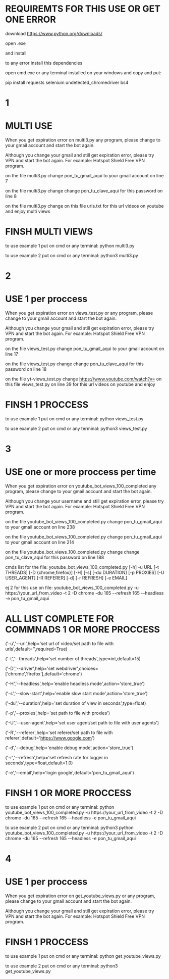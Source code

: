 # REQUIREMTS FOR THIS USE OR GET ONE ERROR


download https://www.python.org/downloads/

open .exe

and install

to any error install this dependencies 


open cmd.exe or any terminal installed on your windows and copy and put:

pip install requests selenium undetected_chromedriver bs4

# 1
# MULTI USE

When you get expiration error on multi3.py any program, please change to your gmail account and start the bot again.

Although you change your gmail and still get expiration error, please try VPN and start the bot again. For example: Hotspot Shield Free VPN program.

on the file multi3.py change pon_tu_gmail_aqui  to your gmail account on line 7

on the file multi3.py change change pon_tu_clave_aqui for this password on line 8

on the file multi3.py change on this file urls.txt for this url videos on youtube and enjoy multi views
# FINSH MULTI VIEWS

to use example 1 put on cmd or any terminal: python multi3.py

to use example 2 put on cmd or any terminal: python3 multi3.py


# 2
# USE 1 per proccess

When you get expiration error on views_test.py or any program, please change to your gmail account and start the bot again.

Although you change your gmail and still get expiration error, please try VPN and start the bot again. For example: Hotspot Shield Free VPN program.

on the file views_test.py change pon_tu_gmail_aqui  to your gmail account on line 17

on the file views_test.py change change pon_tu_clave_aqui for this password on line 18

on the file yt-views_test.py change https://www.youtube.com/watch?v= on this file views_test.py on line 39 for this url videos on youtube and enjoy


# FINSH 1 PROCCESS

to use example 1 put on cmd or any terminal: python views_test.py

to use example 2 put on cmd or any terminal: python3 views_test.py





# 3
# USE one or more proccess per time

When you get expiration error on youtube_bot_views_100_completed any program, please change to your gmail account and start the bot again.

Although you change your username and still get expiration error, please try VPN and start the bot again. For example: Hotspot Shield Free VPN program.

on the file youtube_bot_views_100_completed.py change pon_tu_gmail_aqui  to your gmail account on line 238

on the file youtube_bot_views_100_completed.py change pon_tu_gmail_aqui  to your gmail account on line 214

on the file youtube_bot_views_100_completed.py change change pon_tu_clave_aqui for this password on line 188

cmds list for the file: youtube_bot_views_100_completed.py [-h] -u URL [-t THREADS] [-D {chrome,firefox}] [-H] [-s] [-du DURATION] [-p PROXIES] [-U USER_AGENT] [-R REFERER] [-d] [-r REFRESH] [-e EMAIL]

ej 2 for this use on file: youtube_bot_views_100_completed.py -u https://your_url_from_video -t 2 -D chrome -du 165 --refresh 165 --headless -e pon_tu_gmail_aqui

# ALL LIST COMPLETE FOR COMMNADS 1 OR MORE PROCCESS

('-u','--url',help='set url of video/set path to file with urls',default='',required=True)

('-t','--threads',help='set number of threads',type=int,default=15)

('-D','--driver',help='set webdriver',choices=['chrome','firefox'],default='chrome')

('-H','--headless',help='enable headless mode',action='store_true')

('-s','--slow-start',help='enable slow start mode',action='store_true')

('-du','--duration',help='set duration of view in seconds',type=float)

('-p','--proxies',help='set path to file with proxies')

('-U','--user-agent',help='set user agent/set path to file with user agents')

('-R','--referer',help='set referer/set path to file with referer',default='https://www.google.com')

('-d','--debug',help='enable debug mode',action='store_true')

('-r','--refresh',help='set refresh rate for logger in seconds',type=float,default=1.0)

('-e','--email',help='login google',default='pon_tu_gmail_aqui')


# FINSH 1 OR MORE PROCCESS

to use example 1 put on cmd or any terminal: python youtube_bot_views_100_completed.py -u https://your_url_from_video -t 2 -D chrome -du 165 --refresh 165 --headless -e pon_tu_gmail_aqui

to use example 2 put on cmd or any terminal: python3 python youtube_bot_views_100_completed.py -u https://your_url_from_video -t 2 -D chrome -du 165 --refresh 165 --headless -e pon_tu_gmail_aqui




# 4
# USE 1 per proccess

When you get expiration error on get_youtube_views.py or any program, please change to your gmail account and start the bot again.

Although you change your gmail and still get expiration error, please try VPN and start the bot again. For example: Hotspot Shield Free VPN program.

# FINSH 1 PROCCESS

to use example 1 put on cmd or any terminal: python get_youtube_views.py

to use example 2 put on cmd or any terminal: python3 get_youtube_views.py


